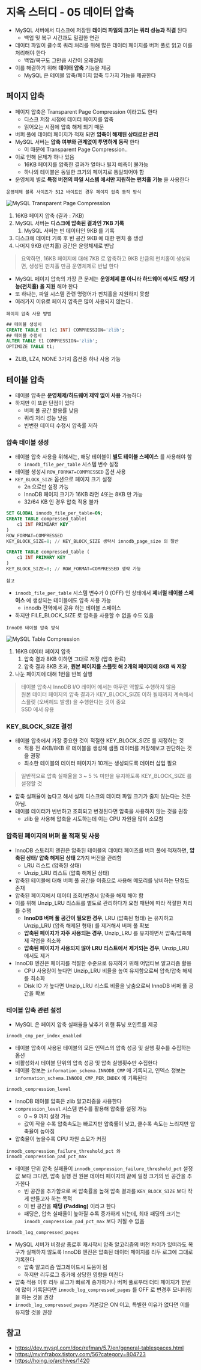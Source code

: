 # 지옥 스터디 - 05 데이터 압축
- MySQL 서버에서 디스크에 저장된 **데이터 파일의 크기는 쿼리 성능과 직결** 된다
  - 백업 및 복구 시간과도 밀접한 연관
- 데이터 파일이 클수록 쿼리 처리를 위해 많은 데이터 페이지를 버퍼 풀로 읽고 이를 처리해야 한다
  - 백업/복구도 그만큼 시간이 오래걸림
- 이를 해결하기 위해 **데이터 압축** 기능을 제공
  - MySQL 은 테이블 압축/페이지 압축 두가지 기능을 제공한다

## 페이지 압축
- 페이지 압축은 Transparent Page Compression 이라고도 한다
  - 디스크 저장 시점에 데이터 페이지를 압축
  - 읽어오는 시점에 압축 해제 되기 때문
- 버퍼 풀에 데이터 페이지가 적재 되면 **압축이 해제된 상태로만 관리**
- MySQL 서버는 **압축 여부와 관계없이 투명하게 동작** 한다
  - 이 때문에 Transparent Page Compression..
- 이로 인해 문제가 하나 있음
  - 16KB 페이지를 압축한 결과가 얼마나 될지 예측이 불가능
  - 하나의 테이블은 동일한 크기의 페이지로 통일되어야 함
- 운영체제 별로 **특정 버전의 파일 시스템 에서만 지원하는 펀치홀 기능** 을 사용한다

`운영체제 블록 사이즈가 512 바이트인 경우 페이지 압축 동작 방식`

![MySQL Transparent Page Compression](./images/mysql_transparent_page_compression.png)

1. 16KB 페이지 압축 (결과 : 7KB)
2. MySQL 서버는 **디스크에 압축된 결과인 7KB 기록**
   1. MySQL 서버는 빈 데이터인 9KB 를 기록
3. 디스크에 데이터 기록 후 빈 공간 9KB 에 대한 펀치 홀 생성
4. 나머지 9KB (펀치홀) 공간은 운영체제로 반납

> 요악하면, 16KB 페이지에 대해 7KB 로 압축하고 9KB 만큼의 펀치홀이 생성되면, 생성된 펀치홀 만큼 운영체제로 반납 한다

- MySQL 페이지 압축의 가장 큰 문제는 **운영체제 뿐 아니라 하드웨어 에서도 해당 기능(펀치홀) 을 지원** 해야 한다
- 또 하나는, 파일 시스템 관련 명령어가 펀치홀을 지원하지 못함
- 여러가지 이유로 페이지 압축은 많이 사용되지 않는다..

`페이지 압축 사용 방법`

```sql
## 테이블 생성시
CREATE TABLE t1 (c1 INT) COMPRESSION='zlib';
## 테이블 수정시
ALTER TABLE t1 COMPRESSION='zlib';
OPTIMIZE TABLE t1;
```
- ZLIB, LZ4, NONE 3가지 옵션중 하나 사용 가능

## 테이블 압축
- 테이블 압축은 **운영체제/하드웨어 제약 없이 사용** 가능하다
- 하지만 이 또한 단점이 있다
  - 버퍼 풀 공간 활용률 낮음
  - 쿼리 처리 성능 낮음
  - 빈번한 데이터 수정시 압축률 저하

### 압축 테이블 생성
- 테이블 압축 사용을 위해서는, 해당 테이블이 **별도 테이블 스페이스** 를 사용해야 함
  - `innodb_file_per_table` 시스템 변수 설정
- 테이블 생성시 `ROW_FORMAT=COMPRESSED` 옵션 사용
- `KEY_BLOCK_SIZE` 옵션으로 페이지 크기 설정
  - 2n 으로만 설정 가능
  - InnoDB 페이지 크기가 16KB 라면 4또는 8KB 만 가능
  - 32/64 KB 인 경우 압축 적용 불가

```sql
SET GLOBAL innodb_file_per_table=ON;
CREATE TABLE compressed_table(
    c1 INT PRIMIARY KEY
)
ROW_FORMAT=COMPRESSED 
KEY_BLOCK_SIZE=8; // KEY_BLOCK_SIZE 생략시 innodb_page_size 의 절반

CREATE TABLE compressed_table (
    c1 INT PRIMARY KEY
)
KEY_BLOCK_SIZE=8; // ROW_FORMAT=COMPRESSED 생략 가능
```

`참고`
- `innodb_file_per_table` 시스템 변수가 0 (OFF) 인 상태에서 **제너럴 테이블 스페이스** 에 생성되는 테이블에도 압축 사용 가능
  - innodb 전역에서 공유 하는 테이블 스페이스
- 하지만 FILE_BLOCK_SIZE 로 압축을 사용할 수 없을 수도 있음

`InnoDB 테이블 압축 방식`

![MySQL Table Compression](./images/mysql_table_compression.png)

1. 16KB 데이터 페이지 압축
   1. 압축 결과 8KB 이하면 그대로 저장 (압축 완료)
   2. 압축 결과 8KB 초과, **원본 페이지를 스플릿 해 2개의 페이지에 8KB 씩 저장**
2. 나눈 페이지에 대해 1번을 반복 실행

> 테이블 압축시 InnoDB I/O 레이어 에서는 아무런 역할도 수행하지 않음 <br/>
> 원본 데이터 페이지의 압축 결과가 KEY_BLOCK_SIZE 이하 될때까지 계속해서 스플릿 (오버헤드 발생) 을 수행한다는 것이 중요 <br/>
> SSD 에서 유용

### KEY_BLOCK_SIZE 결정
- 테이블 압축에서 가장 중요한 것이 적절한 KEY_BLOCK_SIZE 를 지정하는 것
  - 적용 전 4KB/8KB 로 테이블을 생성해 샘플 데이터를 저장해보고 판단하는 것을 권장
  - 최소한 테이블의 데이터 페이지가 10개는 생성되도록 데이터 삽입 필요

> 일반적으로 압축 실패율을 3 ~ 5 % 미만을 유지하도록 KEY_BLOCK_SIZE 를 설정할 것

- 압축 실패율이 높다고 해서 실제 디스크의 데이터 파일 크기가 줄지 않는다는 것은 아님.
- 테이블 데이터가 빈번하고 조회되고 변경된다면 압축을 사용하지 않는 것을 권장
  - zlib 을 사용해 압축을 시도하는데 이는 CPU 자원을 많이 소모함

### 압축된 페이지의 버퍼 풀 적재 및 사용
- InnoDB 스토리지 엔진은 압축된 테이블의 데이터 페이즈를 버퍼 풀에 적재하면, **압축된 상태/ 압축 해제된 상태** 2가지 버전을 관리함
  - LRU 리스트 (압축된 상태)
  - Unzip_LRU 리스트 (압축 해제된 상태)
- 압축된 테이블에 대해 버퍼 풀 공간을 이중으로 사용해 메모리를 낭비하는 단점도 존재
- 압축된 페이지에서 데이터 조회/변경시 압축을 해제 해야 함
- 이를 위해 Unzip_LRU 리스트를 별도로 관리하다가 요청 패턴에 따라 적절한 처리를 수행
  - **InnoDB 버퍼 풀 공간이 필요한 경우**, LRU (압축된 형태) 는 유지하고 Unzip_LRU (압축 해제된 형태) 를 제거해서 버퍼 풀 확보
  - **압축된 페이지가 자주 사용되는 경우**, Unzip_LRU 를 유지하면서 압축/압축해제 작업을 최소화
  - **압축된 페이지가 사용되지 않아 LRU 리스트에서 제거되는 경우**, Unzip_LRU 에서도 제거
- InnoDB 엔진은 페이지를 적절한 수준으로 유지하기 위해 어댑티브 알고리즘 활용
  - CPU 사용량이 높다면 Unzip_LRU 비율을 높여 유지함으로써 압축/압축 해제를 최소화
  - Disk IO 가 높다면 Unzip_LRU 리스트 비율을 낮춤으로써 InnoDB 버퍼 풀 공간을 확보

### 테이블 압축 관련 설정
- MySQL 은 페이지 압축 실패율을 낮추기 위핸 튜닝 포인트를 제공

`innodb_cmp_per_index_enabled`
- 테이블 압축이 사용된 테이블의 모든 인덱스의 압축 성공 및 실행 횟수를 수집하는 옵션
- 비활성화시 테이블 단위의 압축 성공 및 압축 실행횟수만 수집한다
- 테이블 정보는 `information_schema.INNODB_CMP` 에 기록되고, 인덱스 정보는 `information_schema.INNODB_CMP_PER_INDEX` 에 기록된다

`innodb_compression_level`
- InnoDB 테이블 압축은 zlib 알고리즘을 사용한다
- `compression_level` 시스템 변수를 활용해 압축률 설정 가능
  - 0 ~ 9 까지 설정 가능
  - 값이 작을 수록 압축속도는 빠르지만 압축률이 낮고, 클수록 속도는 느리지만 압축율이 높아짐
- 압축율이 높을수록 CPU 자원 소모가 커짐

`innodb_compression_failure_threshold_pct 와 innodb_compression_pad_pct_max`
- 테이블 단위 압축 실패율이 `innodb_compression_failure_threshold_pct` 설정값 보다 크다면, 압축 실행 전 원본 데이터 페이지의 끝에 일정 크기의 빈 공간을 추가한다
  - 빈 공간을 추가함으로 써 압축률을 높혀 압축 결과를 `KEY_BLOCK_SIZE` 보다 작게 만들고자 하는 목적
  - 이 빈 공간을 **패딩 (Padding)** 이라고 한다
  - 패딩은, 압축 실패율이 높아질 수록 증가하게 되는데, 최대 패딩의 크기는 `innodb_compression_pad_pct_max` 보다 커질 수 없음

`innodb_log_compressed_pages`
- MySQL 서버가 비정상 종료후 재시작시 압축 알고리즘의 버전 차이가 있떠라도 복구가 실패하지 않도록 InnoDB 엔진은 압축된 데이터 페이지를 리두 로그에 그대로 기록한다
  - 압축 알고리즘 업그레이드시 도움이 됨
  - 하지만 리두로그 증가에 상당한 영향을 미친다
- 압축 적용 이후 리두 로그가 빠르게 증가하거나 버퍼 풀로부터 더티 페이지가 한번에 많이 기록된다면 `innodb_log_compressed_pages` 를 OFF 로 변경후 모니터링을 하는 것을 권장
- `innodb_log_compressed_pages` 기본값은 ON 이고, 특별한 이유가 없다면 이를 유지할 것을 권장

## 참고
- https://dev.mysql.com/doc/refman/5.7/en/general-tablespaces.html
- https://myinfrabox.tistory.com/56?category=804723
- https://hoing.io/archives/1420